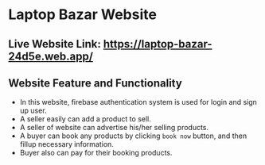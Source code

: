 # Laptop Bazar Website

## Live Website Link: https://laptop-bazar-24d5e.web.app/

## Website Feature and Functionality
- In this website, firebase authentication system is used for login and sign up user.
- A seller easily can add a product to sell.
- A seller of website can advertise his/her selling products.
- A buyer can book any products by clicking `book now` button, and then fillup necessary information.
- Buyer also can pay for their booking products.
